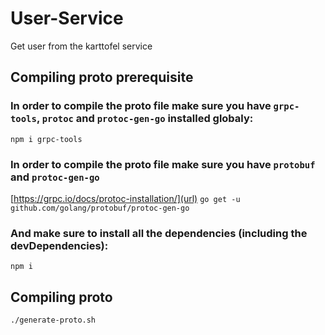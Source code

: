 # User-Service

Get user from the karttofel service

## Compiling proto prerequisite
### In order to compile the proto file make sure you have `grpc-tools`, `protoc` and `protoc-gen-go` installed globaly:

`npm i grpc-tools`

### In order to compile the proto file make sure you have `protobuf` and `protoc-gen-go`

[https://grpc.io/docs/protoc-installation/](url)
`go get -u github.com/golang/protobuf/protoc-gen-go`

### And make sure to install all the dependencies (including the devDependencies):
`npm i`

## Compiling proto
`./generate-proto.sh`
